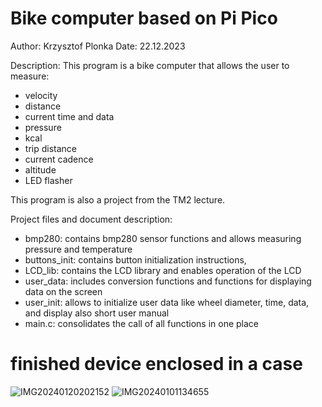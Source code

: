 # Bike computer based on Pi Pico
Author: Krzysztof Plonka
Date: 22.12.2023

Description:
This program is a bike computer that allows the user to measure:
- velocity
- distance
- current time and data 
- pressure
- kcal
- trip distance
- current cadence
- altitude
- LED flasher

This program is also a project from the TM2 lecture.

Project files and document description:
- bmp280: contains bmp280 sensor functions and allows measuring pressure and temperature
- buttons_init: contains button initialization instructions, 
- LCD_lib: contains the LCD library and enables operation of the LCD
- user_data: includes conversion functions and functions for displaying data on the screen
- user_init: allows to initialize user data like wheel diameter, time, data, and display also short user manual
- main.c: consolidates the call of all functions in one place 

# finished device enclosed in a case 
![IMG20240120202152](https://github.com/Devraux/bike-computer/assets/121176761/6c118965-2625-4235-888f-c1ec9f165201)
![IMG20240101134655](https://github.com/Devraux/bike-computer/assets/121176761/56d3dcca-2749-4400-b78a-d5fb1f7a8372)



